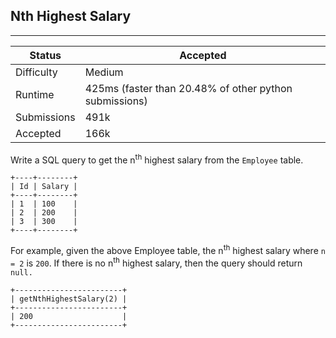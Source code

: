 ## Nth Highest Salary
---------
| Status | Accepted |
| --- | --- |
| Difficulty | Medium |
| Runtime | 425ms (faster than 20.48% of other python submissions) |
| Submissions | 491k |
| Accepted | 166k |

Write a SQL query to get the n<sup>th</sup> highest salary from the `Employee` table.

```
+----+--------+
| Id | Salary |
+----+--------+
| 1  | 100    |
| 2  | 200    |
| 3  | 300    |
+----+--------+
```
For example, given the above Employee table, the n<sup>th</sup> highest salary where `n = 2` is `200`. If there is no n<sup>th</sup> highest salary, then the query should return `null.`

```
+------------------------+
| getNthHighestSalary(2) |
+------------------------+
| 200                    |
+------------------------+
```
